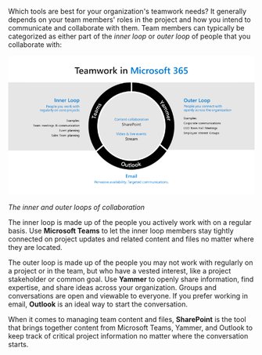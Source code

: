 Which tools are best for your organization's teamwork needs? It generally depends on your team members' roles in the project and how you intend to communicate and collaborate with them. Team members can typically be categorized as either part of the *inner loop* or *outer loop* of people that you collaborate with:

![Teamwork loops in Microsoft 365](../media/loops.png)

*The inner and outer loops of collaboration* 

The inner loop is made up of the people you actively work with on a regular basis. Use **Microsoft Teams** to let the inner loop members stay tightly connected on project updates and related content and files no matter where they are located. 

The outer loop is made up of the people you may not work with regularly on a project or in the team, but who have a vested interest, like a project stakeholder or common goal. Use **Yammer** to openly share information, find expertise, and share ideas across your organization. Groups and conversations are open and viewable to everyone. If you prefer working in email, **Outlook** is an ideal way to start the conversation. 

When it comes to managing team content and files, **SharePoint** is the tool that brings together content from Microsoft Teams, Yammer, and Outlook to keep track of critical project information no matter where the conversation starts.
